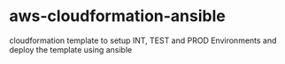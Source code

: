 # aws-cloudformation-ansible
cloudformation template to setup INT, TEST and PROD Environments and deploy the template using ansible
